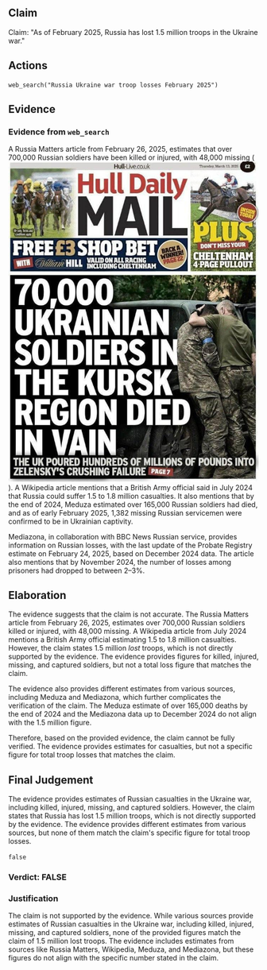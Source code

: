 ## Claim
Claim: "As of February 2025, Russia has lost 1.5 million troops in the Ukraine war."

## Actions
```
web_search("Russia Ukraine war troop losses February 2025")
```

## Evidence
### Evidence from `web_search`
A Russia Matters article from February 26, 2025, estimates that over 700,000 Russian soldiers have been killed or injured, with 48,000 missing (![image 1](media/0.jpg)). A Wikipedia article mentions that a British Army official said in July 2024 that Russia could suffer 1.5 to 1.8 million casualties. It also mentions that by the end of 2024, Meduza estimated over 165,000 Russian soldiers had died, and as of early February 2025, 1,382 missing Russian servicemen were confirmed to be in Ukrainian captivity.

Mediazona, in collaboration with BBC News Russian service, provides information on Russian losses, with the last update of the Probate Registry estimate on February 24, 2025, based on December 2024 data. The article also mentions that by November 2024, the number of losses among prisoners had dropped to between 2–3%.


## Elaboration
The evidence suggests that the claim is not accurate. The Russia Matters article from February 26, 2025, estimates over 700,000 Russian soldiers killed or injured, with 48,000 missing. A Wikipedia article from July 2024 mentions a British Army official estimating 1.5 to 1.8 million casualties. However, the claim states 1.5 million *lost* troops, which is not directly supported by the evidence. The evidence provides figures for killed, injured, missing, and captured soldiers, but not a total loss figure that matches the claim.

The evidence also provides different estimates from various sources, including Meduza and Mediazona, which further complicates the verification of the claim. The Meduza estimate of over 165,000 deaths by the end of 2024 and the Mediazona data up to December 2024 do not align with the 1.5 million figure.

Therefore, based on the provided evidence, the claim cannot be fully verified. The evidence provides estimates for casualties, but not a specific figure for total troop losses that matches the claim.


## Final Judgement
The evidence provides estimates of Russian casualties in the Ukraine war, including killed, injured, missing, and captured soldiers. However, the claim states that Russia has lost 1.5 million troops, which is not directly supported by the evidence. The evidence provides different estimates from various sources, but none of them match the claim's specific figure for total troop losses.

`false`

### Verdict: FALSE

### Justification
The claim is not supported by the evidence. While various sources provide estimates of Russian casualties in the Ukraine war, including killed, injured, missing, and captured soldiers, none of the provided figures match the claim of 1.5 million lost troops. The evidence includes estimates from sources like Russia Matters, Wikipedia, Meduza, and Mediazona, but these figures do not align with the specific number stated in the claim.
